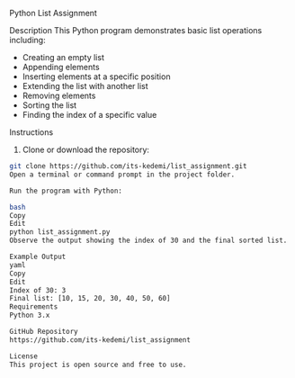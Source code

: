 Python List Assignment

 Description
This Python program demonstrates basic list operations including:
- Creating an empty list
- Appending elements
- Inserting elements at a specific position
- Extending the list with another list
- Removing elements
- Sorting the list
- Finding the index of a specific value

 Instructions
1. Clone or download the repository:

```bash
git clone https://github.com/its-kedemi/list_assignment.git
Open a terminal or command prompt in the project folder.

Run the program with Python:

bash
Copy
Edit
python list_assignment.py
Observe the output showing the index of 30 and the final sorted list.

Example Output
yaml
Copy
Edit
Index of 30: 3
Final list: [10, 15, 20, 30, 40, 50, 60]
Requirements
Python 3.x

GitHub Repository
https://github.com/its-kedemi/list_assignment

License
This project is open source and free to use.

